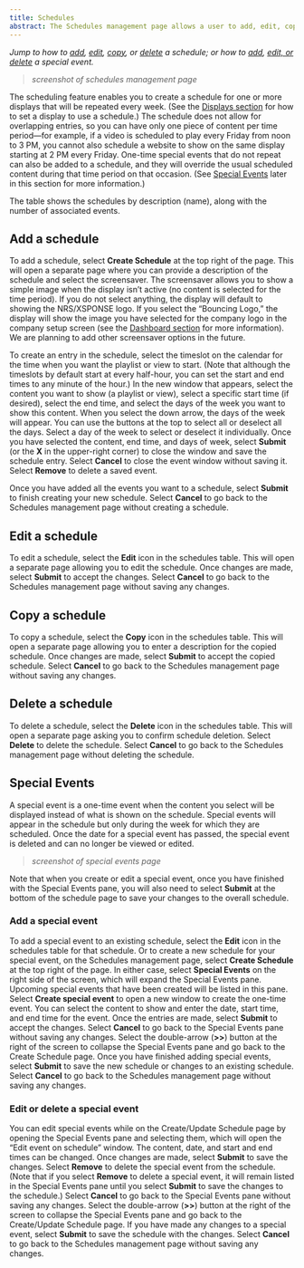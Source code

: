 ```yaml
---
title: Schedules
abstract: The Schedules management page allows a user to add, edit, copy, or delete a schedule. Selecting the Displays link and then the Schedules link in the navigation pane will take you to the Schedules management page. 
---
```

*Jump to how to [add](schedules-management.md#add-a-schedule), [edit](schedules-management.md#edit-a-schedule), [copy](schedules-management.md#copy-a-schedule), or [delete](schedules-management.md#delete-a-schedule) a schedule; or how to [add](schedules-management#add-a-special-event), [edit, or delete](schedules-management#edit-or-delete-a-special-event) a special event.*

> _screenshot of schedules management page_
 
The scheduling feature enables you to create a schedule for one or more displays that will be repeated every week. (See the [Displays section](displays-management.md) for how to set a display to use a schedule.) The schedule does not allow for overlapping entries, so you can have only one piece of content per time period—for example, if a video is scheduled to play every Friday from noon to 3 PM, you cannot also schedule a website to show on the same display starting at 2 PM every Friday. One-time special events that do not repeat can also be added to a schedule, and they will override the usual scheduled content during that time period on that occasion. (See [Special Events](schedules-management.md#special-events) later in this section for more information.)

The table shows the schedules by description (name), along with the number of associated events.

## Add a schedule
To add a schedule, select **Create Schedule** at the top right of the page. This will open a separate page where you can provide a description of the schedule and select the screensaver. The screensaver allows you to show a simple image when the display isn’t active (no content is selected for the time period). If you do not select anything, the display will default to showing the NRS/XSPONSE logo. If you select the “Bouncing Logo,” the display will show the image you have selected for the company logo in the company setup screen (see the [Dashboard section](general-ops/dashboard.md) for more information). We are planning to add other screensaver options in the future.

To create an entry in the schedule, select the timeslot on the calendar for the time when you want the playlist or view to start. (Note that although the timeslots by default start at every half-hour, you can set the start and end times to any minute of the hour.) In the new window that appears, select the content you want to show (a playlist or view), select a specific start time (if desired), select the end time, and select the days of the week you want to show this content. When you select the down arrow, the days of the week will appear. You can use the buttons at the top to select all or deselect all the days. Select a day of the week to select or deselect it individually. Once you have selected the content, end time, and days of week, select **Submit** (or the **X** in the upper-right corner) to close the window and save the schedule entry. Select **Cancel** to close the event window without saving it. Select **Remove** to delete a saved event.

Once you have added all the events you want to a schedule, select **Submit** to finish creating your new schedule. Select **Cancel** to go back to the Schedules management page without creating a schedule.

## Edit a schedule
To edit a schedule, select the **Edit** icon in the schedules table. This will open a separate page allowing you to edit the schedule. Once changes are made, select **Submit** to accept the changes. Select **Cancel** to go back to the Schedules management page without saving any changes.

## Copy a schedule
To copy a schedule, select the **Copy** icon in the schedules table. This will open a separate page allowing you to enter a description for the copied schedule. Once changes are made, select **Submit** to accept the copied schedule. Select **Cancel** to go back to the Schedules management page without saving any changes.

## Delete a schedule
To delete a schedule, select the **Delete** icon in the schedules table. This will open a separate page asking you to confirm schedule deletion. Select **Delete** to delete the schedule. Select **Cancel** to go back to the Schedules management page without deleting the schedule.

## Special Events
A special event is a one-time event when the content you select will be displayed instead of what is shown on the schedule. Special events will appear in the schedule but only during the week for which they are scheduled. Once the date for a special event has passed, the special event is deleted and can no longer be viewed or edited.
> _screenshot of special events page_
 
Note that when you create or edit a special event, once you have finished with the Special Events pane, you will also need to select **Submit** at the bottom of the schedule page to save your changes to the overall schedule.

### Add a special event
To add a special event to an existing schedule, select the **Edit** icon in the schedules table for that schedule. Or to create a new schedule for your special event, on the Schedules management page, select **Create Schedule** at the top right of the page. In either case, select **Special Events** on the right side of the screen, which will expand the Special Events pane. Upcoming special events that have been created will be listed in this pane. Select **Create special event** to open a new window to create the one-time event. You can select the content to show and enter the date, start time, and end time for the event. Once the entries are made, select **Submit** to accept the changes. Select **Cancel** to go back to the Special Events pane without saving any changes. Select the double-arrow (**>>**) button at the right of the screen to collapse the Special Events pane and go back to the Create Schedule page. Once you have finished adding special events, select **Submit** to save the new schedule or changes to an existing schedule. Select **Cancel** to go back to the Schedules management page without saving any changes.

### Edit or delete a special event
You can edit special events while on the Create/Update Schedule page by opening the Special Events pane and selecting them, which will open the “Edit event on schedule” window. The content, date, and start and end times can be changed. Once changes are made, select **Submit** to save the changes. Select **Remove** to delete the special event from the schedule. (Note that if you select **Remove** to delete a special event, it will remain listed in the Special Events pane until you select **Submit** to save the changes to the schedule.) Select **Cancel** to go back to the Special Events pane without saving any changes. Select the double-arrow (**>>**) button at the right of the screen to collapse the Special Events pane and go back to the Create/Update Schedule page. If you have made any changes to a special event, select **Submit** to save the schedule with the changes. Select **Cancel** to go back to the Schedules management page without saving any changes.
